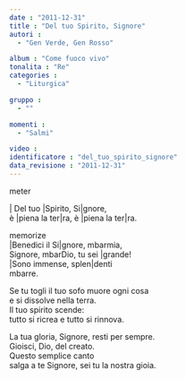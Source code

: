 ```yaml
---
date : "2011-12-31"
title : "Del tuo Spirito, Signore"
autori : 
  - "Gen Verde, Gen Rosso"

album : "Come fuoco vivo"
tonalita : "Re"
categories : 
  - "Liturgica"

gruppo : 
  - ""

momenti : 
  - "Salmi"

video : 
identificatore : "del_tuo_spirito_signore"
data_revisione : "2011-12-31"
---
```

  
meter  
  
  
  
   
  
  
  
  
| Del tuo |Spirito, Si|gnore,  
è |piena la ter|ra, è |piena la ter|ra.   
  
memorize  
|Benedici il Si|gnore, mbarmia,  
Signore, mbarDio, tu sei |grande!  
|Sono immense, splen|denti  
mbarre.  
  
  
Se tu togli il tuo sofo muore ogni cosa  
e si dissolve nella terra.  
Il tuo spirito scende:  
tutto si ricrea e tutto si rinnova.  
  
  
La tua gloria, Signore, resti per sempre.  
Gioisci, Dio, del creato.  
Questo semplice canto  
salga a te Signore, sei tu la nostra gioia.  
  
  
  
